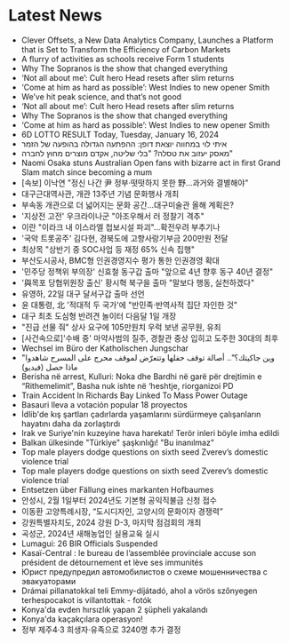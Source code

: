 # Latest News
-  Clever Offsets, a New Data Analytics Company, Launches a Platform that is Set to Transform the Efficiency of Carbon Markets
-  A flurry of activities as schools receive Form 1 students
-  Why The Sopranos is the show that changed everything
-  ‘Not all about me’: Cult hero Head resets after slim returns
-  ‘Come at him as hard as possible’: West Indies to new opener Smith
-  We’ve hit peak science, and that’s not good
-  ‘Not all about me’: Cult hero Head resets after slim returns
-  Why The Sopranos is the show that changed everything
-  ‘Come at him as hard as possible’: West Indies to new opener Smith
-  6D LOTTO RESULT Today, Tuesday, January 16, 2024
-  איתי לוי במחווה יוצאת דופן: ההפתעה הגדולה בהופעה של הזמר
-  מאסק יעזוב את טסלה? "בלי שליטה, אקדם מוצרים מחוץ לחברה"
-  Naomi Osaka stuns Australian Open fans with bizarre act in first Grand Slam match since becoming a mum
-  [속보] 이낙연 "정신 나간 尹 정부·떳떳하지 못한 野…과거와 결별해야"
-  대구근대역사관, 개관 13주년 기념 문화행사 개최
-  부속동 개관으로 더 넓어지는 문화 공간…대구미술관 올해 계획은?
-  '지상전 고전' 우크라이나군 "아조우해서 러 정찰기 격추"
-  이란 "이라크 내 이스라엘 첩보시설 파괴"…확전우려 부추기나
-  '국악 트롯공주' 김다현, 경북도에 고향사랑기부금 200만원 전달
-  최상목 "상반기 중 SOC사업 등 재정 65% 신속 집행"
-  부산도시공사, BMC형 인권경영지수 평가 통한 인권경영 확대
-  '민주당 정책위 부의장' 신효철 동구갑 출마 "앞으로 4년 향후 동구 40년 결정"
-  '與목포 당협위원장 출신' 황시혁 북구을 출마 "말보다 행동, 실천하겠다"
-  유영하, 22일 대구 달서구갑 출마 선언
-  윤 대통령, 北 '적대적 두 국가'에 "반민족·반역사적 집단 자인한 것"
-  대구 최초 도심형 반려견 놀이터 다음달 1일 개장
-  "진급 선물 줘" 상사 요구에 105만원치 우럭 보낸 공무원, 유죄
-  [사건속으로]'수배 중' 마약사범의 질주, 경찰관 중상 입히고 도주한 30대의 최후
-  Wechsel im Büro der Katholischen Jungschar
-  "وين جاكيتك؟".. أصالة توقف حفلها وتتعرّض لموقف محرج على المسرح شاهدوا ماذا حصل (فيديو)
-  Berisha në arrest, Kulluri: Noka dhe Bardhi në garë për drejtimin e “Rithemelimit”, Basha nuk ishte në ‘heshtje, riorganizoi PD
-  Train Accident In Richards Bay Linked To Mass Power Outage
-  Basauri lleva a votación popular 18 proyectos
-  İdlib'de kış şartları çadırlarda yaşamlarını sürdürmeye çalışanların hayatını daha da zorlaştırdı
-  Irak ve Suriye'nin kuzeyine hava harekatı! Terör inleri böyle imha edildi
-  Balkan ülkesinde "Türkiye" şaşkınlığı! "Bu inanılmaz"
-  Top male players dodge questions on sixth seed Zverev’s domestic violence trial
-  Top male players dodge questions on sixth seed Zverev’s domestic violence trial
-  Entsetzen über Fällung eines markanten Hofbaumes
-  안성시, 2월 1일부터 2024년도 기본형 공익직불금 신청 접수
-  이동환 고양특례시장, “도시디자인, 고양시의 문화이자 경쟁력”
-  강원특별자치도, 2024 강원 D-3, 마지막 점검회의 개최
-  곡성군, 2024년 새해농업인 실용교육 실시
-  Lumagui: 26 BIR Officials Suspended
-  Kasaï-Central : le bureau de l’assemblée provinciale accuse son président de détournement et lève ses immunités
-  Юрист предупредил автомобилистов о схеме мошенничества с эвакуаторами
-  Drámai pillanatokkal teli Emmy-díjátadó, ahol a vörös szőnyegen terhespocakot is villantottak - fotók
-  Konya'da evden hırsızlık yapan 2 şüpheli yakalandı
-  Konya'da kaçakçılara operasyon!
-  정부 제주4·3 희생자·유족으로 3240명 추가 결정
